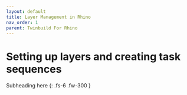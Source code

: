 ```yaml
---
layout: default
title: Layer Management in Rhino
nav_order: 1
parent: Twinbuild For Rhino
---
```


# Setting up layers and creating task sequences

Subheading here
{: .fs-6 .fw-300 }
